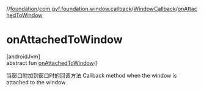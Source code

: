 //[foundation](../../../index.md)/[com.gyf.foundation.window.callback](../index.md)/[WindowCallback](index.md)/[onAttachedToWindow](on-attached-to-window.md)

# onAttachedToWindow

[androidJvm]\
abstract fun [onAttachedToWindow](on-attached-to-window.md)()

当窗口附加到窗口时的回调方法 Callback method when the window is attached to the window
